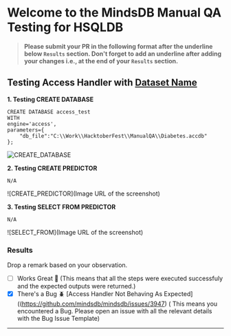 # Welcome to the MindsDB Manual QA Testing for HSQLDB

> **Please submit your PR in the following format after the underline below `Results` section. Don't forget to add an underline after adding your changes i.e., at the end of your `Results` section.**

## Testing Access Handler with [Dataset Name](https://raw.githubusercontent.com/mindsdb/mindsdb-examples/a43f66f0250c460c0c4a0793baa941307b09c9f2/others/diabetes_example/dataset/diabetes-train.csv)

**1. Testing CREATE DATABASE**

```Tested locally on Windows 10 with both 2013 and 2016 Access Runtimes installed (ran python -m mindsdb --install-handlers access) before running python -m mindsdb
CREATE DATABASE access_test
WITH
engine='access',
parameters={
    "db_file":"C:\\Work\\HacktoberFest\\ManualQA\\Diabetes.accdb"
};
```

![CREATE_DATABASE](https://user-images.githubusercontent.com/241893/199141975-e817adb0-55da-468e-9766-ca15f41aa388.png)

**2. Testing CREATE PREDICTOR**

```
N/A
```

![CREATE_PREDICTOR](Image URL of the screenshot)

**3. Testing SELECT FROM PREDICTOR**

```
N/A
```

![SELECT_FROM](Image URL of the screenshot)

### Results

Drop a remark based on your observation.

- [ ] Works Great 💚 (This means that all the steps were executed successfuly and the expected outputs were returned.)
- [x] There's a Bug 🪲 [Access Handler Not Behaving As Expected]((https://github.com/mindsdb/mindsdb/issues/3947) ( This means you encountered a Bug. Please open an issue with all the relevant details with the Bug Issue Template)

---
